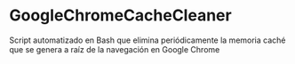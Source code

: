 # GoogleChromeCacheCleaner
Script automatizado en Bash que elimina periódicamente la memoria caché que se genera a raíz de la navegación en Google Chrome

